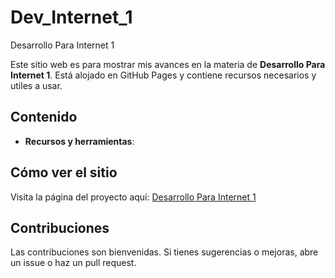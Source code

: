 # Dev_Internet_1
Desarrollo Para Internet 1

Este sitio web es para mostrar mis avances en la materia de **Desarrollo Para Internet 1**. Está alojado en GitHub Pages y contiene recursos necesarios y utiles a usar.

## Contenido
- **Recursos y herramientas**: 

## Cómo ver el sitio
Visita la página del proyecto aquí: [Desarrollo Para Internet 1](https://github.com/Hedaguma/Dev_Internet_1)


## Contribuciones
Las contribuciones son bienvenidas. Si tienes sugerencias o mejoras, abre un issue o haz un pull request.
